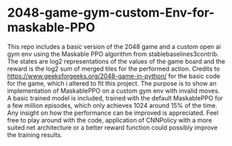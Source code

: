 # 2048-game-gym-custom-Env-for-maskable-PPO
This repo includes a basic version of the 2048 game and a custom open ai gym env using the Maskable PPO algorithm from stablebaselines3contrib.
The states are log2 representations of the values of the game board and the reward is the log2 sum of merged tiles for the performed action.
Credits to https://www.geeksforgeeks.org/2048-game-in-python/ for the basic code for the game, which i altered to fit this project. 
The purpose is to show an implementation of MaskablePPO on a custom gym env with invalid moves. A basic trained model is included, trained with
the default MaskablePPO for a few million episodes, which only achieves 1024 around 15% of the time. 
Any insight on how the performance can be improved is appreciated. Feel free to play around with the code, application of CNNPolicy with a more suited
net architecture or a better reward function could possibly improve the training results.
